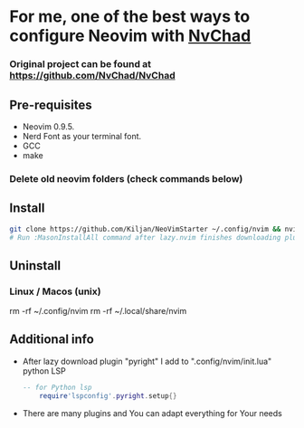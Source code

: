 # For me, one of the best ways to configure Neovim with [NvChad](https://nvchad.com/) 

### Original project can be found at https://github.com/NvChad/NvChad

## Pre-requisites

- Neovim 0.9.5.
- Nerd Font as your terminal font.
- GCC
- make

### Delete old neovim folders (check commands below)

## Install

```bash
git clone https://github.com/Kiljan/NeoVimStarter ~/.config/nvim && nvim
# Run :MasonInstallAll command after lazy.nvim finishes downloading plugins.
```

## Uninstall

### Linux / Macos (unix)
rm -rf ~/.config/nvim
rm -rf ~/.local/share/nvim

## Additional info

- After lazy download plugin "pyright" I add to ".config/nvim/init.lua" python LSP

  ```lua
  -- for Python lsp
      require'lspconfig'.pyright.setup{}
  ```
- There are many plugins and You can adapt everything for Your needs

